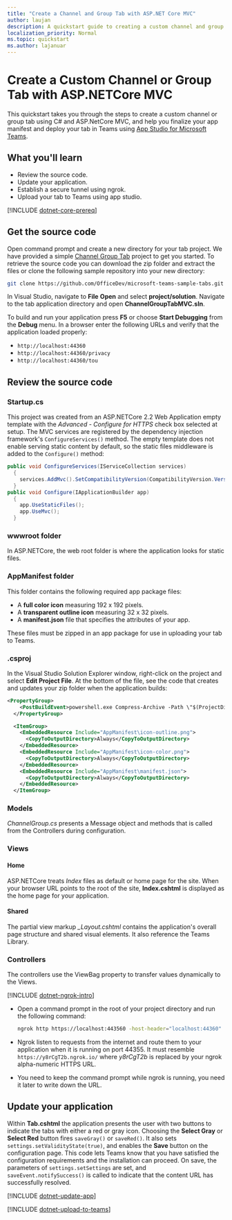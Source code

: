 ```yaml
---
title: "Create a Channel and Group Tab with ASP.NET Core MVC" 
author: laujan
description: A quickstart guide to creating a custom channel and group tab with ASP.NET Core MVC
localization_priority: Normal
ms.topic: quickstart 
ms.author: lajanuar
---
```

# Create a Custom Channel or Group Tab with ASP.NETCore MVC

This quickstart takes you through the steps to create a custom channel or group tab using C# and ASP.NetCore MVC, and help you finalize your app manifest and deploy your tab in Teams using [App Studio for Microsoft Teams](~/concepts/build-and-test/app-studio-overview.md).

## What you'll learn

* Review the source code.
* Update your application.
* Establish a secure tunnel using ngrok.
* Upload your tab to Teams using app studio.

[!INCLUDE [dotnet-core-prereq](~/includes/tabs/dotnet-core-prereq.md)]

## Get the source code

Open command prompt and create a new directory for your tab project. We have provided a simple [Channel Group Tab](https://github.com/OfficeDev/microsoft-teams-sample-tabs/ChannelGroupTabMVC) project to get you started. To retrieve the source code you can download the zip folder and extract the files or clone the following sample repository into your new directory:

```bash
git clone https://github.com/OfficeDev/microsoft-teams-sample-tabs.git
```

In Visual Studio, navigate to  **File** **Open** and select **project/solution**. Navigate to the tab application directory and open **ChannelGroupTabMVC.sln**.

To build and run your application press **F5** or choose **Start Debugging** from the **Debug** menu. In a browser enter the following URLs and verify that the application loaded properly:

* `http://localhost:44360`
* `http://localhost:44360/privacy`
* `http://localhost:44360/tou`

## Review the source code

### Startup.cs

This project was created from an ASP.NETCore 2.2 Web Application empty template with the *Advanced - Configure for HTTPS* check box selected at setup. The MVC services are registered by the dependency injection framework's `ConfigureServices()` method. The empty template does not enable serving static content by default, so the static files middleware is added to the `Configure()` method:

```csharp
public void ConfigureServices(IServiceCollection services)
  {
    services.AddMvc().SetCompatibilityVersion(CompatibilityVersion.Version_2_2);
  }
public void Configure(IApplicationBuilder app)
  {
    app.UseStaticFiles();
    app.UseMvc();
  }
```

### wwwroot folder

In ASP.NETCore, the web root folder is where the application looks for static files.

### AppManifest folder

This folder contains the following required app package files:

- A **full color icon** measuring 192 x 192 pixels.
- A **transparent outline icon** measuring 32 x 32 pixels.
- A **manifest.json** file that specifies the attributes of your app.

These files must be zipped in an app package for use in uploading your tab to Teams.

### .csproj

In the Visual Studio Solution Explorer window, right-click on the project and select **Edit Project File**. At the bottom of the file, see the code that creates and updates your zip folder when the application builds:

```xml
<PropertyGroup>
    <PostBuildEvent>powershell.exe Compress-Archive -Path \"$(ProjectDir)AppManifest\*\" -DestinationPath \"$(TargetDir)tab.zip\" -Force</PostBuildEvent>
  </PropertyGroup>

  <ItemGroup>
    <EmbeddedResource Include="AppManifest\icon-outline.png">
      <CopyToOutputDirectory>Always</CopyToOutputDirectory>
    </EmbeddedResource>
    <EmbeddedResource Include="AppManifest\icon-color.png">
      <CopyToOutputDirectory>Always</CopyToOutputDirectory>
    </EmbeddedResource>
    <EmbeddedResource Include="AppManifest\manifest.json">
      <CopyToOutputDirectory>Always</CopyToOutputDirectory>
    </EmbeddedResource>
  </ItemGroup>
```

### Models

*ChannelGroup.cs* presents a Message object and methods that is called from the Controllers during configuration.

### Views

#### Home

ASP.NETCore treats *Index* files as default or home page for the site. When your browser URL points to the root of the site, **Index.cshtml** is displayed as the home page for your application.

#### Shared

The partial view markup *_Layout.cshtml* contains the application's overall page structure and shared visual elements. It also reference the Teams Library.

### Controllers

The controllers use the ViewBag property to transfer values dynamically to the Views.

[!INCLUDE [dotnet-ngrok-intro](~/includes/tabs/dotnet-ngrok-intro.md)]

- Open a command prompt in the root of your project directory and run the following command:

    ```bash
    ngrok http https://localhost:443560 -host-header="localhost:44360"
    ```

- Ngrok listen to requests from the internet and route them to your application when it is running on port 44355.  It must resemble `https://y8rCgT2b.ngrok.io/` where *y8rCgT2b* is replaced by your ngrok alpha-numeric HTTPS URL.

- You need to keep the command prompt while ngrok is running, you need it later to write down the URL.

## Update your application

Within **Tab.cshtml** the application presents the user with two buttons to indicate the tabs with either a red or gray icon. Choosing the **Select Gray** or **Select Red** button fires `saveGray()` or `saveRed()`. It also sets `settings.setValidityState(true)`, and enables the **Save** button on the configuration page. This code lets Teams know that you have satisfied the configuration requirements and the installation can proceed. On save, the parameters of `settings.setSettings` are set, and `saveEvent.notifySuccess()` is called to indicate that the content URL has successfully resolved.

[!INCLUDE [dotnet-update-app](~/includes/tabs/dotnet-update-chan-grp-app.md)]

[!INCLUDE [dotnet-upload-to-teams](~/includes/tabs/dotnet-upload-to-teams.md)]
